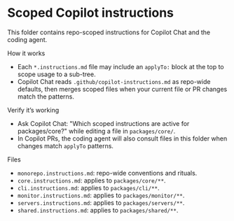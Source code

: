 # Scoped Copilot instructions

This folder contains repo-scoped instructions for Copilot Chat and the coding agent.

How it works

- Each `*.instructions.md` file may include an `applyTo:` block at the top to scope usage to a sub-tree.
- Copilot Chat reads `.github/copilot-instructions.md` as repo-wide defaults, then merges scoped files when your current file or PR changes match the patterns.

Verify it’s working

- Ask Copilot Chat: "Which scoped instructions are active for packages/core?" while editing a file in `packages/core/`.
- In Copilot PRs, the coding agent will also consult files in this folder when changes match `applyTo` patterns.

Files

- `monorepo.instructions.md`: repo-wide conventions and rituals.
- `core.instructions.md`: applies to `packages/core/**`.
- `cli.instructions.md`: applies to `packages/cli/**`.
- `monitor.instructions.md`: applies to `packages/monitor/**`.
- `servers.instructions.md`: applies to `packages/servers/**`.
- `shared.instructions.md`: applies to `packages/shared/**`.
